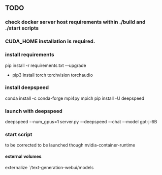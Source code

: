 ## TODO

### check docker server host requirements within ./build and ./start scripts

### CUDA_HOME installation is required.

### install requirements 
pip install -r requirements.txt --upgrade
+ pip3 install torch torchvision torchaudio


### install deepspeed
conda install -c conda-forge mpi4py mpich
pip install -U deepspeed

### launch with deepspeed
deepspeed --num_gpus=1 server.py --deepspeed --chat --model gpt-j-6B

### start script
to be corrected to be launched though nvidia-container-runtime

#### external volumes
externalize `/text-generation-webui/models
